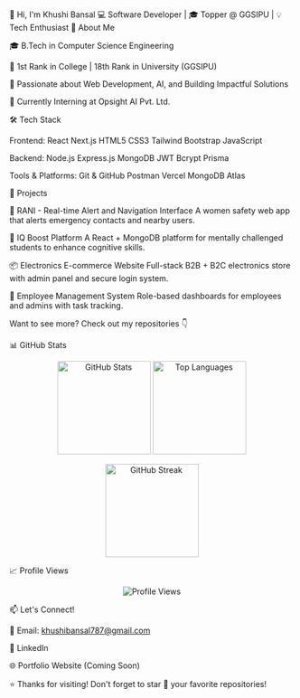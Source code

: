 👋 Hi, I'm Khushi Bansal
💻 Software Developer | 🎓 Topper @ GGSIPU | 💡 Tech Enthusiast
🧠 About Me

🎓 B.Tech in Computer Science Engineering

🥇 1st Rank in College | 18th Rank in University (GGSIPU)

🌟 Passionate about Web Development, AI, and Building Impactful Solutions

💼 Currently Interning at Opsight AI Pvt. Ltd.

🛠️ Tech Stack

Frontend:
React Next.js HTML5 CSS3 Tailwind Bootstrap JavaScript

Backend:
Node.js Express.js MongoDB JWT Bcrypt Prisma

Tools & Platforms:
Git & GitHub Postman Vercel MongoDB Atlas

🚀 Projects

👑 RANI - Real-time Alert and Navigation Interface
A women safety web app that alerts emergency contacts and nearby users.

🧠 IQ Boost Platform
A React + MongoDB platform for mentally challenged students to enhance cognitive skills.

📦 Electronics E-commerce Website
Full-stack B2B + B2C electronics store with admin panel and secure login system.

🔐 Employee Management System
Role-based dashboards for employees and admins with task tracking.

Want to see more? Check out my repositories 👇

📊 GitHub Stats
<p align="center"> <img src="https://github-readme-stats.vercel.app/api?username=KhushiBansal&show_icons=true&theme=radical" alt="GitHub Stats" height="165"/> <img src="https://github-readme-stats.vercel.app/api/top-langs/?username=KhushiBansal&layout=compact&theme=radical" alt="Top Languages" height="165"/> </p> <p align="center"> <img src="https://streak-stats.demolab.com?user=KhushiBansal&theme=radical" alt="GitHub Streak" height="165"/> </p>
📈 Profile Views
<p align="center"> <img src="https://komarev.com/ghpvc/?username=KhushiBansal&label=Profile%20views&color=ff69b4&style=flat" alt="Profile Views"/> </p>
📫 Let's Connect!

📧 Email: khushibansal787@gmail.com

💼 LinkedIn

🌐 Portfolio Website
 (Coming Soon)

⭐ Thanks for visiting! Don't forget to star 🌟 your favorite repositories!
